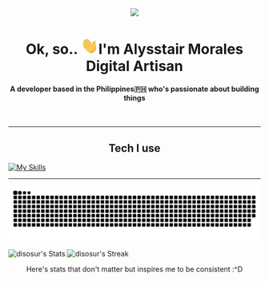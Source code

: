 
<!--h1 without bottom border-->
<div align="center">
  <img src="https://github.com/disosur/disosur/assets/106180571/8d802a63-1825-45f8-b42d-8d563a6c93fc">
<h1 align="center">Ok, so.. <img width="35" src="https://github.com/1999AZZAR/1999AZZAR/blob/main/resources/img/waving.gif"><span style="font-weight:bold;">I'm Alysstair Morales</span><br /><span>Digital Artisan</span></h1>

<h4 align="center">A developer based in the Philippines🇵🇭 who's passionate about building things</h4>
</div>

<br />

---
<div align="center"><h2>Tech I use</h2></div>

[![My Skills](https://skillicons.dev/icons?i=ts,nodejs,react,nextjs,svelte,express,tailwind,sass,mongodb,mysql,vite,vercel,figma)](https://skillicons.dev)

---

<div align="center">
  <img  src="https://github.com/1999AZZAR/1999AZZAR/blob/main/resources/img/grid-snake.svg"
       alt="snake" /></a>
</div>

![disosur's Stats](https://github-readme-stats.vercel.app/api?username=disosur&theme=default&show_icons=true&hide_border=true&count_private=true)
![disosur's Streak](https://github-readme-streak-stats.herokuapp.com/?user=disosur&theme=default&hide_border=true)
<div align="center">Here's stats that don't matter but inspires me to be consistent :^D</div>


